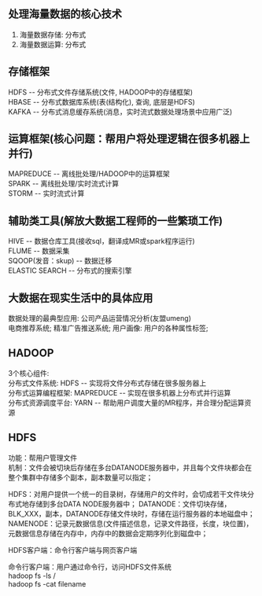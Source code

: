 ## 处理海量数据的核心技术
1. 海量数据存储: 分布式  
2. 海量数据运算: 分布式  

## 存储框架
  HDFS -- 分布式文件存储系统(文件, HADOOP中的存储框架)      
  HBASE -- 分布式数据库系统(表(结构化), 查询, 底层是HDFS)    
  KAFKA -- 分布式消息缓存系统(消息，实时流式数据处理场景中应用广泛)   
  
## 运算框架(核心问题：帮用户将处理逻辑在很多机器上并行)
  MAPREDUCE -- 离线批处理/HADOOP中的运算框架        
  SPARK -- 离线批处理/实时流式计算       
  STORM -- 实时流式计算  
  
## 辅助类工具(解放大数据工程师的一些繁琐工作)
   HIVE -- 数据仓库工具(接收sql，翻译成MR或spark程序运行)    
   FLUME -- 数据采集   
   SQOOP(发音：skup) -- 数据迁移       
   ELASTIC SEARCH -- 分布式的搜索引擎   
   
## 大数据在现实生活中的具体应用
数据处理的最典型应用: 公司产品运营情况分析(友盟umeng)     
电商推荐系统; 精准广告推送系统;
用户画像: 用户的各种属性标签;    

## HADOOP
3个核心组件:  
分布式文件系统: HDFS -- 实现将文件分布式存储在很多服务器上   
分布式运算编程框架: MAPREDUCE -- 实现在很多机器上分布式并行运算  
分布式资源调度平台: YARN -- 帮助用户调度大量的MR程序，并合理分配运算资源  

## HDFS
功能：帮用户管理文件  
机制：文件会被切块后存储在多台DATANODE服务器中，并且每个文件块都会在整个集群中存储多个副本，副本数量可以指定；

HDFS：对用户提供一个统一的目录树，存储用户的文件时，会切成若干文件块分布式地存储到多台DATA NODE服务器中；
DATANODE：文件切块存储，BLK_XXX，副本，DATANODE存储文件块时，存储在运行服务器的本地磁盘中；      
NAMENODE：记录元数据信息(文件描述信息，记录文件路径，长度，块位置)，元数据信息存储在内存中，内存中的数据会定期序列化到磁盘中；

HDFS客户端：命令行客户端与网页客户端      

命令行客户端：用户通过命令行，访问HDFS文件系统  
hadoop fs -ls /   
hadoop fs -cat filename    

       

 
